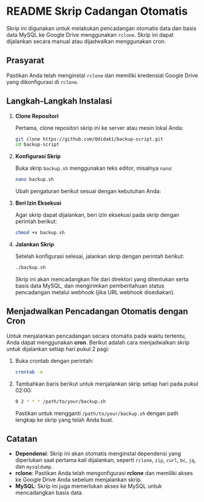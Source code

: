 # README Skrip Cadangan Otomatis

Skrip ini digunakan untuk melakukan pencadangan otomatis data dan basis data MySQL ke Google Drive menggunakan `rclone`. Skrip ini dapat dijalankan secara manual atau dijadwalkan menggunakan cron.

## Prasyarat

Pastikan Anda telah menginstal `rclone` dan memiliki kredensial Google Drive yang dikonfigurasi di `rclone`.

## Langkah-Langkah Instalasi

1. **Clone Repositori**

   Pertama, clone repositori skrip ini ke server atau mesin lokal Anda:

   ```bash
   git clone https://github.com/Odidak1/backup-script.git
   cd backup-script
   ```

2. **Konfigurasi Skrip**

   Buka skrip `backup.sh` menggunakan teks editor, misalnya `nano`:

   ```bash
   nano backup.sh
   ```

   Ubah pengaturan berikut sesuai dengan kebutuhan Anda:

3. **Beri Izin Eksekusi**

   Agar skrip dapat dijalankan, beri izin eksekusi pada skrip dengan perintah berikut:

   ```bash
   chmod +x backup.sh
   ```

4. **Jalankan Skrip**

   Setelah konfigurasi selesai, jalankan skrip dengan perintah berikut:

   ```bash
   ./backup.sh
   ```

   Skrip ini akan mencadangkan file dari direktori yang ditentukan serta basis data MySQL, dan mengirimkan pemberitahuan status pencadangan melalui webhook (jika URL webhook disediakan).

## Menjadwalkan Pencadangan Otomatis dengan Cron

Untuk menjalankan pencadangan secara otomatis pada waktu tertentu, Anda dapat menggunakan **cron**. Berikut adalah cara menjadwalkan skrip untuk dijalankan setiap hari pukul 2 pagi:

1. Buka crontab dengan perintah:

   ```bash
   crontab -e
   ```

2. Tambahkan baris berikut untuk menjalankan skrip setiap hari pada pukul 02:00:

   ```bash
   0 2 * * * /path/to/your/backup.sh
   ```

   Pastikan untuk mengganti `/path/to/your/backup.sh` dengan path lengkap ke skrip yang telah Anda buat.

## Catatan

- **Dependensi**: Skrip ini akan otomatis menginstal dependensi yang diperlukan saat pertama kali dijalankan, seperti `rclone`, `zip`, `curl`, `bc`, `jq`, dan `mysqldump`.
- **rclone**: Pastikan Anda telah mengonfigurasi **rclone** dan memiliki akses ke Google Drive Anda sebelum menjalankan skrip.
- **MySQL**: Skrip ini juga memerlukan akses ke MySQL untuk mencadangkan basis data.
